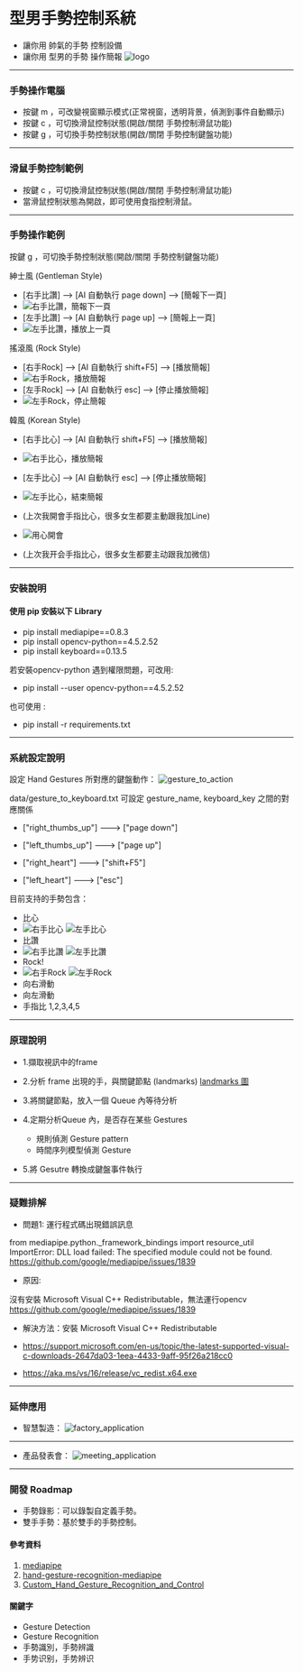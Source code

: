 # 型男手勢控制系統 
* 讓你用 帥氣的手勢 控制設備
* 讓你用 型男的手勢 操作簡報
![logo](img/jpg/hand_gesture_remote_control.jpg)

---
### 手勢操作電腦

* 按鍵 m ，可改變視窗顯示模式(正常視窗，透明背景，偵測到事件自動顯示)
* 按鍵 c ，可切換滑鼠控制狀態(開啟/關閉 手勢控制滑鼠功能)
* 按鍵 g ，可切換手勢控制狀態(開啟/關閉 手勢控制鍵盤功能)

---
### 滑鼠手勢控制範例

* 按鍵 c ，可切換滑鼠控制狀態(開啟/關閉 手勢控制滑鼠功能)
* 當滑鼠控制狀態為開啟，即可使用食指控制滑鼠。

---
### 手勢操作範例

按鍵 g ，可切換手勢控制狀態(開啟/關閉 手勢控制鍵盤功能)

紳士風 (Gentleman Style)
* [右手比讚] --> [AI 自動執行 page down] --> [簡報下一頁]
* ![右手比讚，簡報下一頁](img/gif/right_thumb_up.gif)
* [左手比讚] --> [AI 自動執行 page up] --> [簡報上一頁]
* ![左手比讚，播放上一頁](img/gif/left_thumb_up.gif)


搖滾風 (Rock Style)
* [右手Rock] --> [AI 自動執行 shift+F5] --> [播放簡報]
* ![右手Rock，播放簡報](img/gif/right_rock.gif)
* [左手Rock] --> [AI 自動執行 esc] --> [停止播放簡報]
* ![左手Rock，停止簡報](img/gif/left_rock.gif)

韓風 (Korean Style)
* [右手比心] --> [AI 自動執行 shift+F5] --> [播放簡報]
* ![右手比心，播放簡報](img/gif/right_heart.gif)
* [左手比心] --> [AI 自動執行 esc] --> [停止播放簡報]
* ![左手比心，結束簡報](img/gif/left_heart.gif)

* (上次我開會手指比心，很多女生都要主動跟我加Line)
* ![用心開會](img/gif/star_heart_gesture.gif)
* (上次我开会手指比心，很多女生都要主动跟我加微信)

---
### 安裝說明

#### 使用 pip 安裝以下 Library
* pip install mediapipe==0.8.3
* pip install opencv-python==4.5.2.52
* pip install keyboard==0.13.5

若安裝opencv-python 遇到權限問題，可改用:
* pip install --user opencv-python==4.5.2.52

也可使用 :
* pip install -r requirements.txt

---
### 系統設定說明 


設定 Hand Gestures 所對應的鍵盤動作：
![gesture_to_action](img/jpg/gestures_to_actions.jpg)

data/gesture_to_keyboard.txt
可設定 gesture_name, keyboard_key 之間的對應關係

* ["right_thumbs_up"] ---> ["page down"]
* ["left_thumbs_up"] ---> ["page up"]

* ["right_heart"] ---> ["shift+F5"]
* ["left_heart"] ---> ["esc"]

目前支持的手勢包含：
* 比心
* ![右手比心](img/jpg/right_heart_m.jpg) ![左手比心](img/jpg/left_heart_m.jpg)
* 比讚
* ![右手比讚](img/jpg/right_thumb_up_m.jpg) ![左手比讚](img/jpg/left_thumb_up_m.jpg)
* Rock!
* ![右手Rock](img/jpg/right_rock_m.jpg) ![左手Rock](img/jpg/left_rock_m.jpg)
* 向右滑動
* 向左滑動
* 手指比 1,2,3,4,5

---
### 原理說明


* 1.擷取視訊中的frame
* 2.分析 frame 出現的手，與關鍵節點 (landmarks)
[landmarks 圖](https://google.github.io/mediapipe/images/mobile/hand_landmarks.png)
* 3.將關鍵節點，放入一個 Queue 內等待分析
* 4.定期分析Queue 內，是否存在某些 Gestures
	* 規則偵測 Gesture pattern
	* 時間序列模型偵測 Gesture

* 5.將 Gesutre 轉換成鍵盤事件執行

---
### 疑難排解


* 問題1: 運行程式碼出現錯誤訊息

from mediapipe.python._framework_bindings import resource_util ImportError: DLL load failed: 
The specified module could not be found.
https://github.com/google/mediapipe/issues/1839

* 原因: 

沒有安裝 Microsoft Visual C++ Redistributable，無法運行opencv
https://github.com/google/mediapipe/issues/1839

* 解決方法：安裝 Microsoft Visual C++ Redistributable

* https://support.microsoft.com/en-us/topic/the-latest-supported-visual-c-downloads-2647da03-1eea-4433-9aff-95f26a218cc0
* https://aka.ms/vs/16/release/vc_redist.x64.exe

---
### 延伸應用


* 智慧製造：
![factory_application](img/jpg/factory_application.jpg)
---
* 產品發表會：
![meeting_application](img/jpg/meeting_application.jpg)

---
### 開發 Roadmap
* 手勢錄影：可以錄製自定義手勢。
* 雙手手勢：基於雙手的手勢控制。

#### 參考資料
1. [mediapipe](https://google.github.io/mediapipe/)
2. [hand-gesture-recognition-mediapipe](https://github.com/kinivi/hand-gesture-recognition-mediapipe)
3. [Custom_Hand_Gesture_Recognition_and_Control](https://github.com/atharvakale31/Custom_Hand_Gesture_Recognition_and_Control)

#### 關鍵字
+ Gesture Detection
+ Gesture Recognition
+ 手勢識別，手勢辨識
+ 手势识别，手势辨识